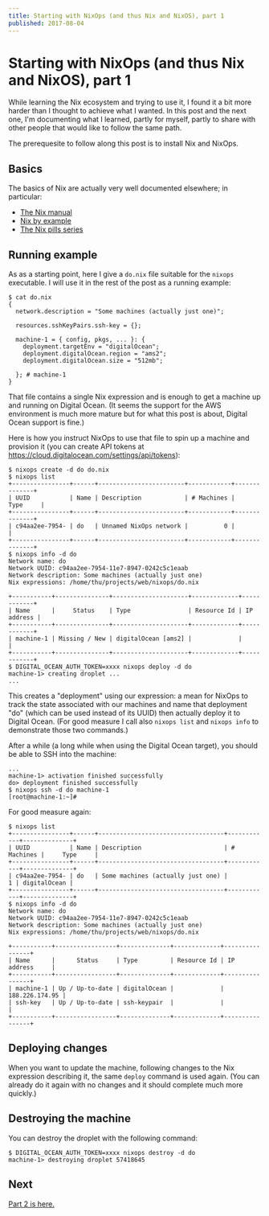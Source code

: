 ```yaml
---
title: Starting with NixOps (and thus Nix and NixOS), part 1
published: 2017-08-04
---
```


# Starting with NixOps (and thus Nix and NixOS), part 1

While learning the Nix ecosystem and trying to use it, I found it a bit more
harder than I thought to achieve what I wanted. In this post and the next one,
I'm documenting what I learned, partly for myself, partly to share with other
people that would like to follow the same path.

The prerequesite to follow along this post is to install Nix and NixOps.


## Basics

The basics of Nix are actually very well documented elsewhere; in particular:

- [The Nix manual](http://nixos.org/nix/manual/)
- [Nix by example](https://medium.com/@MrJamesFisher/nix-by-example-a0063a1a4c55)
- [The Nix pills series](http://lethalman.blogspot.be/2014/07/nix-pill-1-why-you-should-give-it-try.html)


## Running example

As as a starting point, here I give a `do.nix` file suitable for the `nixops`
executable. I will use it in the rest of the post as a running example:

```
$ cat do.nix
{
  network.description = "Some machines (actually just one)";

  resources.sshKeyPairs.ssh-key = {};

  machine-1 = { config, pkgs, ... }: {
    deployment.targetEnv = "digitalOcean";
    deployment.digitalOcean.region = "ams2";
    deployment.digitalOcean.size = "512mb";

  }; # machine-1
}
```

That file contains a single Nix expression and is enough to get a machine up
and running on Digital Ocean. (It seems the support for the AWS environment is
much more mature but for what this post is about, Digital Ocean support is
fine.)

Here is how you instruct NixOps to use that file to spin up a machine and
provision it (you can create API tokens at
https://cloud.digitalocean.com/settings/api/tokens):

```
$ nixops create -d do do.nix
$ nixops list
+----------------+------+------------------------+------------+--------------+
| UUID           | Name | Description            | # Machines |     Type     |
+----------------+------+------------------------+------------+--------------+
| c94aa2ee-7954- | do   | Unnamed NixOps network |          0 |              |
+----------------+------+------------------------+------------+--------------+
$ nixops info -d do
Network name: do
Network UUID: c94aa2ee-7954-11e7-8947-0242c5c1eaab
Network description: Some machines (actually just one)
Nix expressions: /home/thu/projects/web/nixops/do.nix

+-----------+---------------+---------------------+-------------+------------+
| Name      |     Status    | Type                | Resource Id | IP address |
+-----------+---------------+---------------------+-------------+------------+
| machine-1 | Missing / New | digitalOcean [ams2] |             |            |
+-----------+---------------+---------------------+-------------+------------+
$ DIGITAL_OCEAN_AUTH_TOKEN=xxxx nixops deploy -d do
machine-1> creating droplet ...
...
```

This creates a "deployment" using our expression: a mean for NixOps to track
the state associated with our machines and name that deployment "do" (which can
be used instead of its UUID) then actually deploy it to Digital Ocean. (For
good measure I call also `nixops list` and `nixops info` to demonstrate those
two commands.)

After a while (a long while when using the Digital Ocean target), you should be
able to SSH into the machine:

```
...
machine-1> activation finished successfully
do> deployment finished successfully
$ nixops ssh -d do machine-1
[root@machine-1:~]#
```

For good measure again:

```
$ nixops list
+----------------+------+-----------------------------------+------------+--------------+
| UUID           | Name | Description                       | # Machines |     Type     |
+----------------+------+-----------------------------------+------------+--------------+
| c94aa2ee-7954- | do   | Some machines (actually just one) |          1 | digitalOcean |
+----------------+------+-----------------------------------+------------+--------------+
$ nixops info -d do
Network name: do
Network UUID: c94aa2ee-7954-11e7-8947-0242c5c1eaab
Network description: Some machines (actually just one)
Nix expressions: /home/thu/projects/web/nixops/do.nix

+-----------+-----------------+--------------+-------------+----------------+
| Name      |      Status     | Type         | Resource Id | IP address     |
+-----------+-----------------+--------------+-------------+----------------+
| machine-1 | Up / Up-to-date | digitalOcean |             | 188.226.174.95 |
| ssh-key   | Up / Up-to-date | ssh-keypair  |             |                |
+-----------+-----------------+--------------+-------------+----------------+
```


## Deploying changes

When you want to update the machine, following changes to the Nix expression
describing it, the same `deploy` command is used again. (You can already do it
again with no changes and it should complete much more quickly.)


## Destroying the machine

You can destroy the droplet with the following command:

```
$ DIGITAL_OCEAN_AUTH_TOKEN=xxxx nixops destroy -d do
machine-1> destroying droplet 57418645
```


## Next

[Part 2 is here.](starting-with-nixops-2.md)
